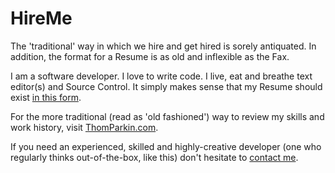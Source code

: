 HireMe
======

The 'traditional' way in which we hire and get hired is sorely antiquated.  In addition, the format for a Resume is as old and inflexible as the Fax.

I am a software developer.  I love to write code.  I live, eat and breathe text editor(s) and Source Control.  It simply makes sense that my Resume should exist [in this form](ABOUTME.md).

For the more traditional (read as 'old fashioned') way to review my skills and work history, visit [ThomParkin.com](http://www.thomparkin.com).

If you need an experienced, skilled and highly-creative developer (one who regularly thinks out-of-the-box, like this) don't hesitate to [contact me](mailt:parkin_thom@hotmail.com).
